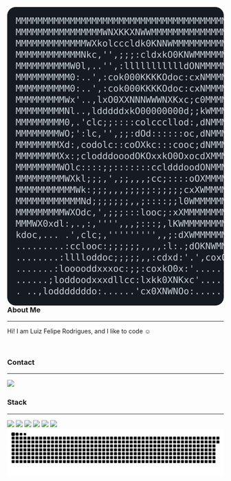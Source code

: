 <img align="left" src="https://raw.githubusercontent.com/lfeliiipe/lfeliiipe/main/pic.svg" />

### About Me
---

Hi! I am Luiz Felipe Rodrigues, and I like to code ☺️

<br>

### Contact
---
<div align="">
  <a href="https://linkedin.com/in/lfelipersb"><img src="https://cdn.jsdelivr.net/gh/devicons/devicon@latest/icons/linkedin/linkedin-original.svg" height="50" /></a>
</div>

<!--
### Projects
---
<div align="">
  <a href="https://lfeliiipe.github.io/challenge-decodificador"><b>Decodificador</b></a>
</div>
<br>
-->

### Stack
---

<div align="">
  <img src="https://cdn.jsdelivr.net/gh/devicons/devicon@latest/icons/javascript/javascript-plain.svg" width="75"/>
  <img src="https://cdn.jsdelivr.net/gh/devicons/devicon@latest/icons/react/react-original-wordmark.svg" width="75"/>
  <img src="https://cdn.jsdelivr.net/gh/devicons/devicon@latest/icons/nodejs/nodejs-plain-wordmark.svg" width="75"/>
  <img src="https://cdn.jsdelivr.net/gh/devicons/devicon@latest/icons/python/python-original-wordmark.svg" width="75" />
  <img src="https://github.com/lfeliiipe/lfeliiipe/assets/53595200/160e5942-4c39-4f88-836f-3e3f0586f0a2" width="75" />
  <img src="https://cdn.jsdelivr.net/gh/devicons/devicon@latest/icons/express/express-original-wordmark.svg" width="75" />
</div>
    
<picture>
  <source media="(prefers-color-scheme: dark)" srcset="https://raw.githubusercontent.com/lfeliiipe/lfeliiipe/output/github-contribution-grid-snake-dark.svg" />
  <source media="(prefers-color-scheme: light)" srcset="https://raw.githubusercontent.com/lfeliiipe/lfeliiipe/output/github-contribution-grid-snake.svg" />
  <img alt="github-snake" src="https://raw.githubusercontent.com/lfeliiipe/lfeliiipe/output/github-contribution-grid-snake.svg" />
</picture>
